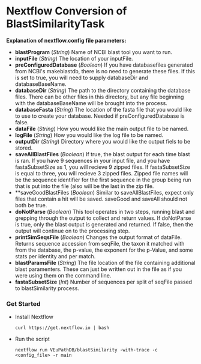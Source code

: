 # Nextflow Conversion of BlastSimilarityTask

**Explanation of nextflow.config file parameters:**
- **blastProgram** (*String*) Name of NCBI blast tool you want to run.
- **inputFile** (*String*) The location of your inputFile.
- **preConfiguredDatabase** (*Boolean*) If you have databasefiles generated from NCBI's makeblastdb, there is no need to generate these files. If this is set to true, you will need to supply databaseDir and databaseBaseName.
- **databaseDir** (*String*) The path to the directory containing the database files. There can be other files in this directory, but any file beginning with the databaseBaseName will be brought into the process.
- **databaseFasta** (*String*) The location of the fasta file that you would like to use to create your database. Needed if preConfiguredDatabase is false.
- **dataFile** (*String*) How you would like the main output file to be named.
- **logFile** (*String*) How you would like the log file to be named.
- **outputDir** (*String*) Directory where you would like the output fiels to be stored.
- **saveAllBlastFiles** (*Boolean*) If true, the blast output for each time blast is ran. If you have 9 sequences in your input file, and you have fastaSubsetSize as 1, you will recieve 9 zipped files. If fastaSubsetSize is equal to three, you will recieve 3 zipped files. Zipped file names will be the sequence identifier for the first sequence in the group being run that is put into the file (also will be the last in the zip file.
- **saveGoodBlastFiles (*Boolean*) Similar to saveAllBlastFiles, expect only files that contain a hit will be saved. saveGood and saveAll should not both be true.
- **doNotParse** (*Boolean*) This tool operates in two steps, running blast and grepping through the output to collect and return values. If doNotParse is true, only the blast output is generated and returned. If false, then the output will continue on to the processing step.
- **printSimSeqsFile** (*Boolean*) Changes the output format of dataFile. Returns sequence accession from seqFile, the taxon it matched with from the database, the p-value, the exponent for the p-Value, and some stats per identity and per match. 
- **blastParamsFile** (*String*) The file location of the file containing additional blast paramenters. These can just be written out in the file as if you were using them on the command line.
- **fastaSubsetSize** (*Int*) Number of sequences per split of seqFile passed to blastSimilarity process.
 
### Get Started
  * Install Nextflow
    
    `curl https://get.nextflow.io | bash`
  
  * Run the script
    
    `nextflow run VEuPathDB/blastSimilarity -with-trace -c  <config_file> -r main`
